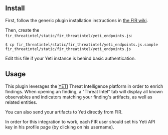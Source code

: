 ## Install

First, follow the generic plugin installation instructions in [the FIR wiki](https://github.com/certsocietegenerale/FIR/wiki/Plugins).

Then, create the `fir_threatintel/static/fir_threatintel/yeti_endpoints.js`:

    $ cp fir_threatintel/static/fir_threatintel/yeti_endpoints.js.sample fir_threatintel/static/fir_threatintel/yeti_endpoints.js

Edit this file if your Yeti instance is behind basic authentication.

## Usage

This plugin leverages the [YETI](https://yeti-platform.github.io/) Threat Intelligence platform in order to enrich findings. When opening an finding, a "Threat Intel" tab will display all known observables and indicators matching your finding's artifacts, as well as related entities.

You can also send your artifacts to Yeti directly from FIR.

In order for this integration to work, each FIR user should set his Yeti API key in his profile page (by clicking on his username).
